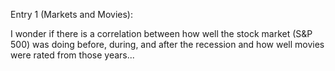 Entry 1 (Markets and Movies): 

I wonder if there is a correlation between how well the stock market (S&P 500) was doing before, during, and after the recession and how well movies were rated from those years...
